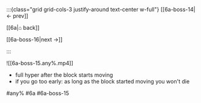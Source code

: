 :::{class="grid grid-cols-3 justify-around text-center w-full"}
[[6a-boss-14|← prev]]

[[6a|⌂ back]]

[[6a-boss-16|next →]]

:::

![[6a-boss-15.any%.mp4]]

* full hyper after the block starts moving
* if you go too early: as long as the block started moving you won't die

#any% #6a #6a-boss-15
